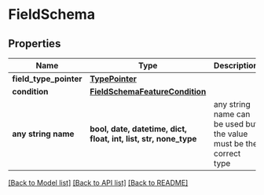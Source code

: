 # FieldSchema


## Properties
Name | Type | Description | Notes
------------ | ------------- | ------------- | -------------
**field_type_pointer** | [**TypePointer**](TypePointer.md) |  | 
**condition** | [**FieldSchemaFeatureCondition**](FieldSchemaFeatureCondition.md) |  | [optional] 
**any string name** | **bool, date, datetime, dict, float, int, list, str, none_type** | any string name can be used but the value must be the correct type | [optional]

[[Back to Model list]](../README.md#documentation-for-models) [[Back to API list]](../README.md#documentation-for-api-endpoints) [[Back to README]](../README.md)


